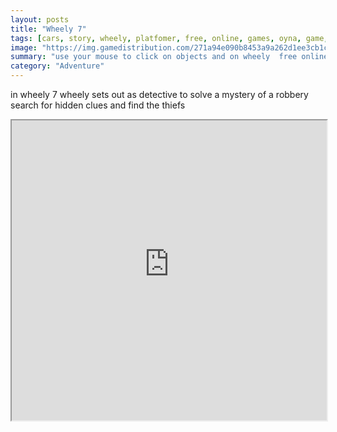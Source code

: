 ```yaml
---
layout: posts
title: "Wheely 7"
tags: [cars, story, wheely, platfomer, free, online, games, oyna, game, free, games, play, play, games]
image: "https://img.gamedistribution.com/271a94e090b8453a9a262d1ee3cb1cd6.jpg"
summary: "use your mouse to click on objects and on wheely  free online games oyna game free games play play games"
category: "Adventure"
---
```


in wheely 7 wheely sets out as detective to solve a mystery of a robbery search for hidden clues and find the thiefs

<iframe width="100%" height="480px;" src="https://html5.gamedistribution.com/271a94e090b8453a9a262d1ee3cb1cd6/"></iframe>